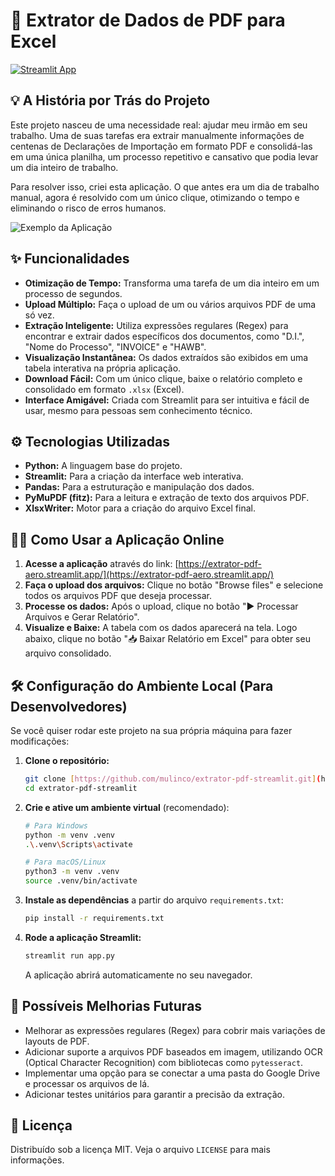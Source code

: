 # 🚀 Extrator de Dados de PDF para Excel

[![Streamlit App](https://static.streamlit.io/badges/streamlit_badge_black_white.svg)](URL_DA_SUA_APP_AQUI)

## 💡 A História por Trás do Projeto

Este projeto nasceu de uma necessidade real: ajudar meu irmão em seu trabalho. Uma de suas tarefas era extrair manualmente informações de centenas de Declarações de Importação em formato PDF e consolidá-las em uma única planilha, um processo repetitivo e cansativo que podia levar um dia inteiro de trabalho.

Para resolver isso, criei esta aplicação. O que antes era um dia de trabalho manual, agora é resolvido com um único clique, otimizando o tempo e eliminando o risco de erros humanos.

![Exemplo da Aplicação](https://i.imgur.com/your-image-url.png) 

## ✨ Funcionalidades

-   **Otimização de Tempo:** Transforma uma tarefa de um dia inteiro em um processo de segundos.
-   **Upload Múltiplo:** Faça o upload de um ou vários arquivos PDF de uma só vez.
-   **Extração Inteligente:** Utiliza expressões regulares (Regex) para encontrar e extrair dados específicos dos documentos, como "D.I.", "Nome do Processo", "INVOICE" e "HAWB".
-   **Visualização Instantânea:** Os dados extraídos são exibidos em uma tabela interativa na própria aplicação.
-   **Download Fácil:** Com um único clique, baixe o relatório completo e consolidado em formato `.xlsx` (Excel).
-   **Interface Amigável:** Criada com Streamlit para ser intuitiva e fácil de usar, mesmo para pessoas sem conhecimento técnico.

## ⚙️ Tecnologias Utilizadas

-   **Python:** A linguagem base do projeto.
-   **Streamlit:** Para a criação da interface web interativa.
-   **Pandas:** Para a estruturação e manipulação dos dados.
-   **PyMuPDF (fitz):** Para a leitura e extração de texto dos arquivos PDF.
-   **XlsxWriter:** Motor para a criação do arquivo Excel final.

## 👨‍💻 Como Usar a Aplicação Online

1.  **Acesse a aplicação** através do link: [https://extrator-pdf-aero.streamlit.app/](https://extrator-pdf-aero.streamlit.app/)
2.  **Faça o upload dos arquivos:** Clique no botão "Browse files" e selecione todos os arquivos PDF que deseja processar.
3.  **Processe os dados:** Após o upload, clique no botão "▶️ Processar Arquivos e Gerar Relatório".
4.  **Visualize e Baixe:** A tabela com os dados aparecerá na tela. Logo abaixo, clique no botão "📥 Baixar Relatório em Excel" para obter seu arquivo consolidado.

## 🛠️ Configuração do Ambiente Local (Para Desenvolvedores)

Se você quiser rodar este projeto na sua própria máquina para fazer modificações:

1.  **Clone o repositório:**
    ```bash
    git clone [https://github.com/mulinco/extrator-pdf-streamlit.git](https://github.com/mulinco/extrator-pdf-streamlit.git)
    cd extrator-pdf-streamlit
    ```

2.  **Crie e ative um ambiente virtual** (recomendado):
    ```bash
    # Para Windows
    python -m venv .venv
    .\.venv\Scripts\activate

    # Para macOS/Linux
    python3 -m venv .venv
    source .venv/bin/activate
    ```

3.  **Instale as dependências** a partir do arquivo `requirements.txt`:
    ```bash
    pip install -r requirements.txt
    ```

4.  **Rode a aplicação Streamlit:**
    ```bash
    streamlit run app.py
    ```
    A aplicação abrirá automaticamente no seu navegador.

## 🔮 Possíveis Melhorias Futuras

-   Melhorar as expressões regulares (Regex) para cobrir mais variações de layouts de PDF.
-   Adicionar suporte a arquivos PDF baseados em imagem, utilizando OCR (Optical Character Recognition) com bibliotecas como `pytesseract`.
-   Implementar uma opção para se conectar a uma pasta do Google Drive e processar os arquivos de lá.
-   Adicionar testes unitários para garantir a precisão da extração.

## 📄 Licença

Distribuído sob a licença MIT. Veja o arquivo `LICENSE` para mais informações.
